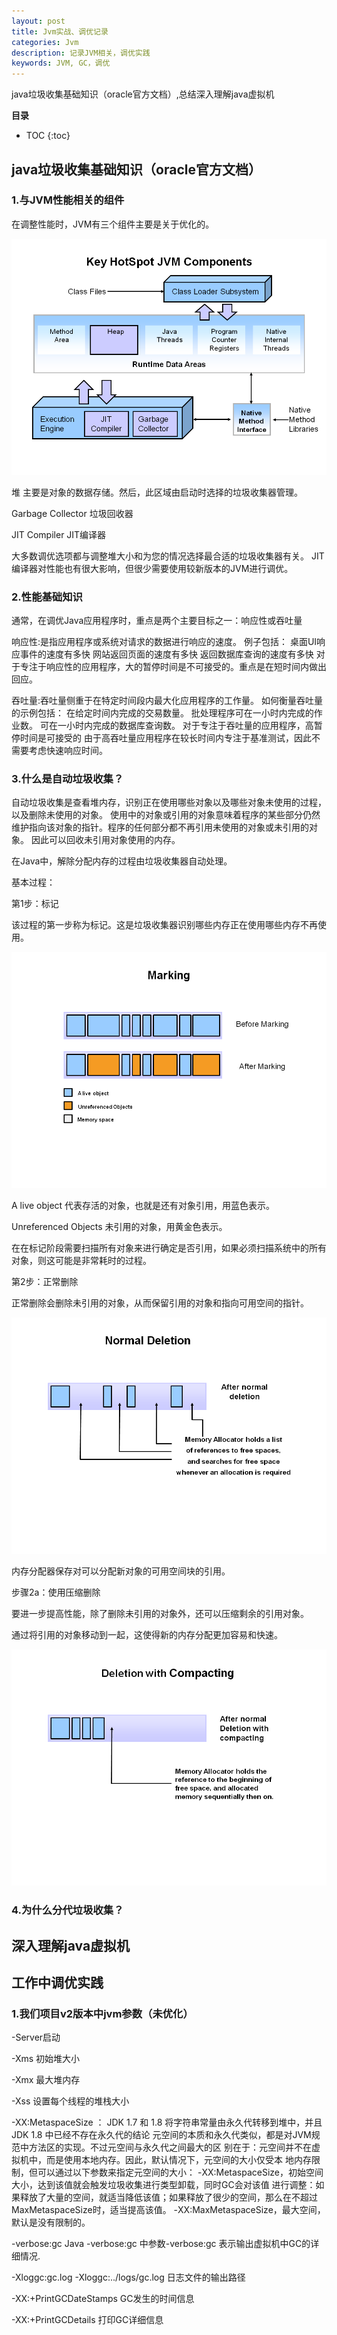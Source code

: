 ```yaml
---
layout: post
title: Jvm实战、调优记录
categories: Jvm
description: 记录JVM相关，调优实践
keywords: JVM, GC，调优
---
```


java垃圾收集基础知识（oracle官方文档）,总结深入理解java虚拟机



**目录**

* TOC
{:toc}

## java垃圾收集基础知识（oracle官方文档）


### 1.与JVM性能相关的组件

在调整性能时，JVM有三个组件主要是关于优化的。

![](/images/posts/jvm/Slide2.PNG)

堆
主要是对象的数据存储。然后，此区域由启动时选择的垃圾收集器管理。

Garbage Collector
垃圾回收器

JIT Compiler
JIT编译器

大多数调优选项都与调整堆大小和为您的情况选择最合适的垃圾收集器有关。
JIT编译器对性能也有很大影响，但很少需要使用较新版本的JVM进行调优。
	

### 2.性能基础知识

通常，在调优Java应用程序时，重点是两个主要目标之一：响应性或吞吐量

响应性:是指应用程序或系统对请求的数据进行响应的速度。
例子包括：
	桌面UI响应事件的速度有多快
	网站返回页面的速度有多快
	返回数据库查询的速度有多快
	对于专注于响应性的应用程序，大的暂停时间是不可接受的。重点是在短时间内做出回应。

吞吐量:吞吐量侧重于在特定时间段内最大化应用程序的工作量。
如何衡量吞吐量的示例包括：
	在给定时间内完成的交易数量。
	批处理程序可在一小时内完成的作业数。
	可在一小时内完成的数据库查询数。
	对于专注于吞吐量的应用程序，高暂停时间是可接受的 由于高吞吐量应用程序在较长时间内专注于基准测试，因此不需要考虑快速响应时间。
	
### 3.什么是自动垃圾收集？

自动垃圾收集是查看堆内存，识别正在使用哪些对象以及哪些对象未使用的过程，以及删除未使用的对象。
使用中的对象或引用的对象意味着程序的某些部分仍然维护指向该对象的指针。程序的任何部分都不再引用未使用的对象或未引用的对象。
因此可以回收未引用对象使用的内存。


在Java中，解除分配内存的过程由垃圾收集器自动处理。

基本过程：
		
第1步：标记

该过程的第一步称为标记。这是垃圾收集器识别哪些内存正在使用哪些内存不再使用。


![](/images/posts/jvm/1.png)


A live object 代表存活的对象，也就是还有对象引用，用蓝色表示。

Unreferenced Objects 未引用的对象，用黄金色表示。

在在标记阶段需要扫描所有对象来进行确定是否引用，如果必须扫描系统中的所有对象，则这可能是非常耗时的过程。
	
	
第2步：正常删除

正常删除会删除未引用的对象，从而保留引用的对象和指向可用空间的指针。

![](/images/posts/jvm/2.png)

内存分配器保存对可以分配新对象的可用空间块的引用。


步骤2a：使用压缩删除

要进一步提高性能，除了删除未引用的对象外，还可以压缩剩余的引用对象。

通过将引用的对象移动到一起，这使得新的内存分配更加容易和快速。

![](/images/posts/jvm/3.png)


### 4.为什么分代垃圾收集？




## 深入理解java虚拟机


## 工作中调优实践

### 1.我们项目v2版本中jvm参数（未优化）

-Server启动     

-Xms 初始堆大小

-Xmx 最大堆内存

-Xss 设置每个线程的堆栈大小

-XX:MetaspaceSize ：
JDK 1.7 和 1.8 将字符串常量由永久代转移到堆中，并且 JDK 1.8 中已经不存在永久代的结论
元空间的本质和永久代类似，都是对JVM规范中方法区的实现。不过元空间与永久代之间最大的区
别在于：元空间并不在虚拟机中，而是使用本地内存。因此，默认情况下，元空间的大小仅受本
地内存限制，但可以通过以下参数来指定元空间的大小：
-XX:MetaspaceSize，初始空间大小，达到该值就会触发垃圾收集进行类型卸载，同时GC会对该值
进行调整：如果释放了大量的空间，就适当降低该值；如果释放了很少的空间，那么在不超过
MaxMetaspaceSize时，适当提高该值。
-XX:MaxMetaspaceSize，最大空间，默认是没有限制的。

-verbose:gc
Java -verbose:gc 中参数-verbose:gc 表示输出虚拟机中GC的详细情况.

-Xloggc:gc.log
-Xloggc:../logs/gc.log 日志文件的输出路径

-XX:+PrintGCDateStamps 
GC发生的时间信息

-XX:+PrintGCDetails
打印GC详细信息